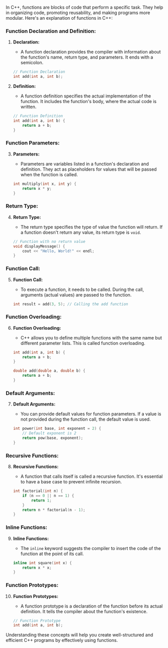 In C++, functions are blocks of code that perform a specific task. They help in organizing code, promoting reusability, and making programs more modular. Here's an explanation of functions in C++:

### Function Declaration and Definition:

1. **Declaration:**
   - A function declaration provides the compiler with information about the function's name, return type, and parameters. It ends with a semicolon.

   ```cpp
   // Function Declaration
   int add(int a, int b);
   ```

2. **Definition:**
   - A function definition specifies the actual implementation of the function. It includes the function's body, where the actual code is written.

   ```cpp
   // Function Definition
   int add(int a, int b) {
       return a + b;
   }
   ```

### Function Parameters:

3. **Parameters:**
   - Parameters are variables listed in a function's declaration and definition. They act as placeholders for values that will be passed when the function is called.

   ```cpp
   int multiply(int x, int y) {
       return x * y;
   }
   ```

### Return Type:

4. **Return Type:**
   - The return type specifies the type of value the function will return. If a function doesn't return any value, its return type is `void`.

   ```cpp
   // Function with no return value
   void displayMessage() {
       cout << "Hello, World!" << endl;
   }
   ```

### Function Call:

5. **Function Call:**
   - To execute a function, it needs to be called. During the call, arguments (actual values) are passed to the function.

   ```cpp
   int result = add(3, 5); // Calling the add function
   ```

### Function Overloading:

6. **Function Overloading:**
   - C++ allows you to define multiple functions with the same name but different parameter lists. This is called function overloading.

   ```cpp
   int add(int a, int b) {
       return a + b;
   }

   double add(double a, double b) {
       return a + b;
   }
   ```

### Default Arguments:

7. **Default Arguments:**
   - You can provide default values for function parameters. If a value is not provided during the function call, the default value is used.

   ```cpp
   int power(int base, int exponent = 2) {
       // Default exponent is 2
       return pow(base, exponent);
   }
   ```

### Recursive Functions:

8. **Recursive Functions:**
   - A function that calls itself is called a recursive function. It's essential to have a base case to prevent infinite recursion.

   ```cpp
   int factorial(int n) {
       if (n == 0 || n == 1) {
           return 1;
       }
       return n * factorial(n - 1);
   }
   ```

### Inline Functions:

9. **Inline Functions:**
   - The `inline` keyword suggests the compiler to insert the code of the function at the point of its call.

   ```cpp
   inline int square(int x) {
       return x * x;
   }
   ```

### Function Prototypes:

10. **Function Prototypes:**
    - A function prototype is a declaration of the function before its actual definition. It tells the compiler about the function's existence.

    ```cpp
    // Function Prototype
    int add(int a, int b);
    ```

Understanding these concepts will help you create well-structured and efficient C++ programs by effectively using functions.